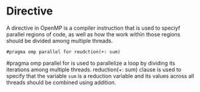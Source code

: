 # Directive

A directive in OpenMP is a compiler instruction that is used to speciyf parallel regions of code, as well as how the work within those regions should be divided among multiple threads.

`#pragma omp parallel for reudction(+: sum)`

#pragma omp parallel for is used to parallelize a loop by dividing its iterations among multiple threads. reduction(+: sum) clause is used to specify that the variable `sum` is a reduction variable and its values across all threads should be combined using addition.